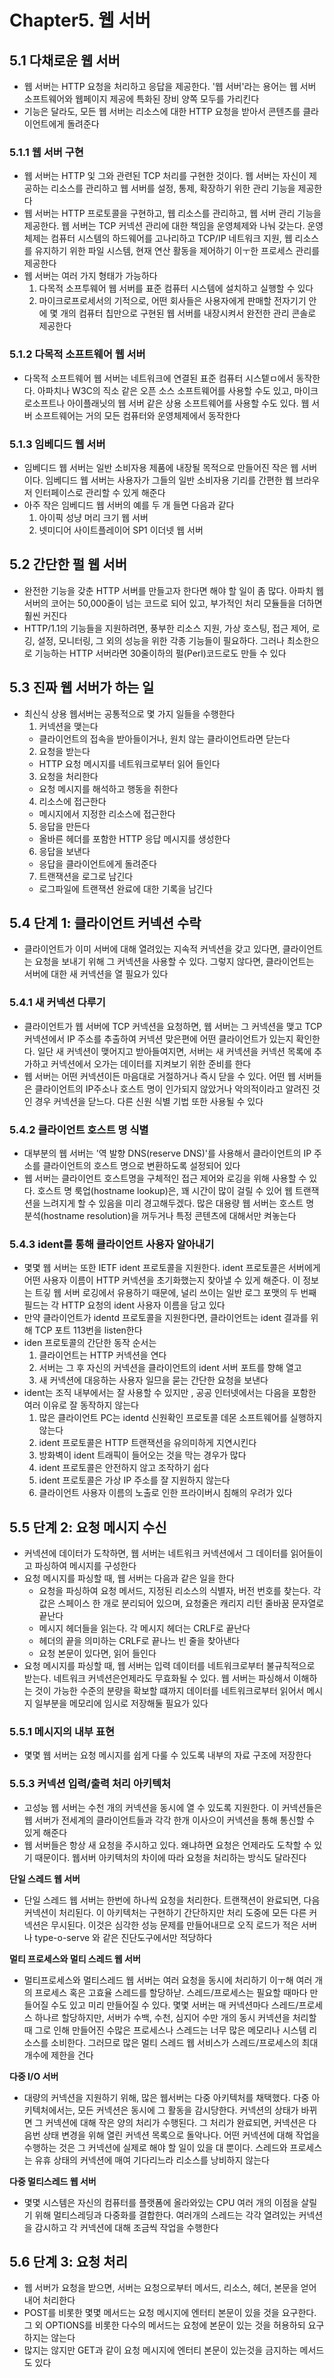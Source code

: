 # Chapter5. 웹 서버

## **5.1 다채로운 웹 서버**

- 웹 서버는 HTTP 요청을 처리하고 응답을 제공한다. '웹 서버'라는 용어는 웹 서버 소프트웨어와 웹페이지 제공에 특화된 장비 양쪽 모두를 가리킨다
- 기능은 달라도, 모든 웹 서버는 리소스에 대한 HTTP 요청을 받아서 콘텐츠를 클라이언트에게 돌려준다

### **5.1.1 웹 서버 구현**

- 웹 서버는 HTTP 잋 그와 관련된 TCP 처리를 구현한 것이다. 웹 서버는 자신이 제공하는 리소스를 관리하고 웹 서버를 설정, 통제, 확장하기 위한 관리 기능을 제공한다
- 웹 서버는 HTTP 프로토콜을 구현하고, 웹 리소스를 관리하고, 웹 서버 관리 기능을 제공한다. 웹 서버는 TCP 커넥션 관리에 대한 책임을 운영체제와 나눠 갖는다. 운영체제는 컴퓨터 시스템의 하드웨어를 고나리하고 TCP/IP 네트워크 지원, 웹 리소스를 유지하기 위한 파일 시스템, 현재 연산 활동을 제어하기 이ㅜ한 프로세스 관리를 제공한다
- 웹 서버는 여러 가지 형태가 가능하다
  1. 다목적 소프투웨어 웹 서버를 표준 컴퓨터 시스템에 설치하고 실행할 수 있다
  2. 마이크로프로세서의 기적으로, 어떤 회사들은 사용자에게 판매할 전자기기 안에 몇 개의 컴퓨터 칩만으로 구현된 웹 서버를 내장시켜서 완전한 관리 콘솔로 제공한다

### **5.1.2 다목적 소프트웨어 웹 서버**

- 다목적 소프트웨어 웹 서버는 네트워크에 연결된 표준 컴퓨터 시스텥ㅁ에서 동작한다. 아파치나 W3C의 직소 같은 오픈 소스 소프트웨어를 사용할 수도 있고, 마이크로소프트나 아이플래닛의 웹 서버 같은 상용 소프트웨어를 사용할 수도 있다. 웹 서버 소프트웨어는 거의 모든 컴퓨터와 운영체제에서 동작한다

### **5.1.3 임베디드 웹 서버**

- 임베디드 웹 서버는 일반 소비자용 제품에 내장될 목적으로 만들어진 작은 웹 서버이다. 임베디드 웹 서버는 사용자가 그들의 일반 소비자용 기리를 간편한 웹 브라우저 인터페이스로 관리할 수 있게 해준다
- 아주 작은 임베디드 웹 서버의 예를 두 개 들면 다음과 같다
  1. 아이픽 성냥 머리 크기 웹 서버
  2. 넷미디어 사이트플레이어 SP1 이더넷 웹 서버

## **5.2 간단한 펄 웹 서버**

- 완전한 기능을 갖춘 HTTP 서버를 만들고자 한다면 해야 할 일이 좀 많다. 아파치 웹서버의 코어는 50,000줄이 넘는 코드로 되어 있고, 부가적인 처리 모듈들을 더하면 훨씬 커진다
- HTTP/1.1의 기능들을 지원하려면, 풍부한 리소스 지원, 가상 호스팅, 접근 제어, 로깅, 설정, 모니터링, 그 외의 성능을 위한 각종 기능들이 필요하다. 그러나 최소한으로 기능하는 HTTP 서버라면 30줄이하의 펄(Perl)코드로도 만들 수 있다

## **5.3 진짜 웹 서버가 하는 일**

- 최신식 상용 웹서버는 공통적으로 몇 가지 일들을 수행한다
  1. 커넥션을 맺는다
  - 클라이언트의 접속을 받아들이거나, 원치 않는 클라이언트라면 닫는다
  2. 요청을 받는다
  - HTTP 요청 메시지를 네트워크로부터 읽어 들인다
  3. 요청을 처리한다
  - 요청 메시지를 해석하고 행동을 취한다
  4. 리소스에 접근한다
  - 메시지에서 지정한 리소스에 접근한다
  5. 응답을 만든다
  - 올바른 헤더를 포함한 HTTP 응답 메시지를 생성한다
  6. 응답을 보낸다
  - 응답을 클라이언트에게 돌려준다
  7. 트랜잭션을 로그로 남긴다
  - 로그파일에 트랜잭션 완료에 대한 기록을 남긴다

## **5.4 단계 1: 클라이언트 커넥션 수락**

- 클라이언트가 이미 서버에 대해 열려있는 지속적 커넥션을 갖고 있다면, 클라이언트는 요청을 보내기 위해 그 커넥션을 사용할 수 있다. 그렇지 않다면, 클라이언트는 서버에 대한 새 커넥션을 열 필요가 있다

### **5.4.1 새 커넥션 다루기**

- 클라이언트가 웹 서버에 TCP 커넥션을 요청하면, 웹 서버는 그 커넥션을 맺고 TCP 커넥션에서 IP 주소를 추출하여 커넥션 맞은편에 어떤 클라이언트가 있는지 확인한다. 일단 새 커넥션이 맺어지고 받아들여지면, 서버는 새 커넥션을 커넥션 목록에 추가하고 커넥션에서 오가는 데이터를 지켜보기 위한 준비를 한다
- 웹 서버는 어떤 커넥션이든 마음대로 거절하거나 즉시 닫을 수 있다. 어떤 웹 서버들은 클라이언트의 IP주소나 호스트 명이 인가되지 않았거나 악의적이라고 알려진 것인 경우 커넥션을 닫느다. 다른 신원 식별 기법 또한 사용될 수 있다

### **5.4.2 클라이언트 호스트 명 식별**

- 대부분의 웹 서버는 '역 발향 DNS(reserve DNS)'를 사용해서 클라이언트의 IP 주소를 클라이언트의 호스트 명으로 변환하도록 설정되어 있다
- 웹 서버는 클라이언트 호스트명을 구체적인 접근 제어와 로깅을 위해 사용할 수 있다. 호스트 명 룩업(hostname lookup)은, 꽤 시간이 많이 걸릴 수 있어 웹 트랜잭션을 느려지게 할 수 있음을 미리 경고해두겠다. 많은 대용량 웹 서버는 호스트 명 분석(hostname resolution)을 꺼두거나 특정 콘텐츠에 대해서만 켜놓는다

### **5.4.3 ident를 통해 클라이언트 사용자 알아내기**

- 몇몇 웹 서버는 또한 IETF ident 프로토콜을 지원한다. ident 프로토콜은 서버에게 어떤 사용자 이름이 HTTP 커넥션을 초기화했는지 찾아낼 수 있게 해준다. 이 정보는 트깋 웹 서버 로깅에서 유용하기 때문에, 널리 쓰이는 일반 로그 포맷의 두 번째 필드는 각 HTTP 요청의 ident 사용자 이름을 담고 있다
- 만약 클라이언트가 identd 프로토콜을 지원한다면, 클라이언트는 ident 결과를 위해 TCP 포트 113번을 listen한다
- iden 프로토콜의 간단한 동작 순서는
  1. 클라이언트는 HTTP 커넥션을 연다
  2. 서버는 그 후 자신의 커넥션을 클라이언트의 ident 서버 포트를 향해 열고
  3. 새 커넥션에 대응하는 사용자 일므을 묻는 간단한 요청을 보낸다
- ident는 조직 내부에서는 잘 사용할 수 있지만 , 공공 인터넷에서는 다음을 포함한 여러 이유로 잘 동작하지 않는다
  1. 많은 클라이언트 PC는 identd 신원확인 프로토콜 데몬 소프트웨어를 실행하지 않는다
  2. ident 프로토콜은 HTTP 트랜잭션을 유의미하게 지연시킨다
  3. 방화벽이 ident 트래픽이 들어오는 것을 막는 경우가 많다
  4. ident 프로토콜은 안전하지 않고 조작하기 쉽다
  5. ident 프로토콜은 가상 IP 주소를 잘 지원하지 않는다
  6. 클라이언트 사용자 이름의 노출로 인한 프라이버시 침해의 우려가 있다

## **5.5 단계 2: 요청 메시지 수신**

- 커넥션에 데이터가 도착하면, 웹 서버는 네트워크 커넥션에서 그 데이터를 읽어들이고 파싱하여 메시지를 구성한다
- 요청 메시지를 파싱할 때, 웹 서버는 다음과 같은 일을 한다
  - 요청을 파싱하여 요청 메서드, 지정된 리소스의 식별자, 버전 번호를 찾는다. 각 값은 스페이스 한 개로 분리되어 있으며, 요청줄은 캐리지 리턴 줄바꿈 문자열로 끝난다
  - 메시지 헤더들을 읽는다. 각 메시지 헤더는 CRLF로 끝난다
  - 헤더의 끝을 의미하는 CRLF로 끝나느 빈 줄을 찾아낸다
  - 요청 본문이 있다면, 읽어 들인다
- 요청 메시지를 파싱할 때, 웹 서버는 입력 데이터를 네트워크로부터 불규칙적으로 받는다. 네트워크 커넥션은언제라도 무효화될 수 있다. 웹 서버는 파싱해서 이해하는 것이 가능한 수준의 분량을 확보할 떄까지 데이터를 네트워크로부터 읽어서 메시지 일부분을 메모리에 임시로 저장해둘 필요가 있다

### **5.5.1 메시지의 내부 표현**

- 몇몇 웹 서버는 요청 메시지를 쉽게 다룰 수 있도록 내부의 자료 구조에 저장한다

### **5.5.3 커넥션 입력/출력 처리 아키텍처**

- 고성능 웹 서버는 수천 개의 커넥션을 동시에 열 수 있도록 지원한다. 이 커넥션들은 웹 서버가 전세계의 클라이언트들과 각각 한개 이사으이 커넥션을 통해 통신할 수 있게 해준다
- 웹 서버들은 항상 새 요청을 주시하고 있다. 왜냐하면 요청은 언제라도 도착할 수 있기 때문이다. 웹서버 아키텍처의 차이에 따라 요청을 처리하는 방식도 달라진다

**단일 스레드 웹 서버**

- 단일 스레드 웹 서버는 한번에 하나씩 요청을 처리한다. 트랜잭션이 완료되면, 다음 커넥션이 처리된다. 이 아키텍처는 구현하기 간단하지만 처리 도중에 모든 다른 커넥션은 무시된다. 이것은 심각한 성능 문제를 만들어내므로 오직 로드가 적은 서버나 type-o-serve 와 같은 진단도구에서만 적당하다

**멀티 프로세스와 멀티 스레드 웹 서버**

- 멀티프로세스와 멀티스레드 웹 서버는 여러 요청을 동시에 처리하기 이ㅜ해 여러 개의 프로세스 혹은 고효율 스레드를 할당하낟. 스레드/프로세스는 필요할 때마다 만들어질 수도 있고 미리 만들어질 수 있다. 몇몇 서버는 매 커넥션마다 스레드/프로세스 하나르 할당하지만, 서버가 수백, 수천, 심지어 수만 개의 동시 커넥션을 처리할 때 그로 인해 만들어진 수많은 프로세스나 스레드는 너무 많은 메모리나 시스템 리소스를 소비한다. 그러므로 많은 멀티 스레드 웹 서비스가 스레드/프로세스의 최대 개수에 제한을 건다

**다중 I/O 서버**

- 대량의 커넥션을 지원하기 위해, 많은 웹서버는 다중 아키텍처를 채택했다. 다중 아키텍처에서는, 모든 커넥션은 동시에 그 활동을 감시당한다. 커넥션의 상태가 바뀌면 그 커넥션에 대해 작은 양의 처리가 수행된다. 그 처리가 완료되면, 커넥션은 다음번 상태 변경을 위해 열린 커넥션 목록으로 돌악나다. 어떤 커넥션에 대해 작업을 수행하는 것은 그 커넥션에 실제로 해야 할 일이 있을 대 뿐이다. 스레드와 프로세스는 유휴 상태의 커넥션에 매여 기다리느라 리소스를 낭비하지 않는다

**다중 멀티스레드 웹 서버**

- 몇몇 시스템은 자신의 컴퓨터를 플랫폼에 올라와있는 CPU 여러 개의 이점을 살릴기 위해 멀티스레딩과 다중화를 결합한다. 여러개의 스레드는 각각 열려있는 커넥션을 감시하고 각 커넥션에 대해 조금씩 작업을 수행한다

## **5.6 단계 3: 요청 처리**

- 웹 서버가 요청을 받으면, 서버는 요청으로부터 메서드, 리소스, 헤더, 본문을 얻어내어 처리한다
- POST를 비롯한 몇몇 메서드는 요청 메시지에 엔터티 본문이 있을 것을 요구한다. 그 외 OPTIONS를 비롯한 다수의 메서드는 요청에 본문이 있는 것을 허용하되 요구하지는 않는다
- 많지는 않지만 GET과 같이 요청 메시지에 엔터티 본문이 있는것을 금지하는 메서드도 있다
